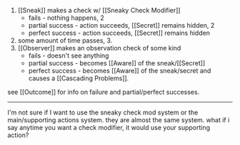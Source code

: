 1. [[Sneak]] makes a check w/ [[Sneaky Check Modifier]]
	- fails - nothing happens, 2
	- partial success - action succeeds, [[Secret]] remains hidden, 2
	- perfect success - action succeeds, [[Secret]] remains hidden
2. some amount of time passes, 3.
3. [[Observer]] makes an observation check of some kind
	- fails - doesn't see anything
	- partial success - becomes [[Aware]] of the sneak/[[Secret]]
	- perfect success - becomes [[Aware]] of the sneak/secret and causes a [[Cascading Problems]].

see [[Outcome]] for info on failure and partial/perfect successes.

---

I'm not sure if I want to use the sneaky check mod system or the main/supporting actions system. they are almost the same system. what if i say anytime you want a check modifier, it would use your supporting action?